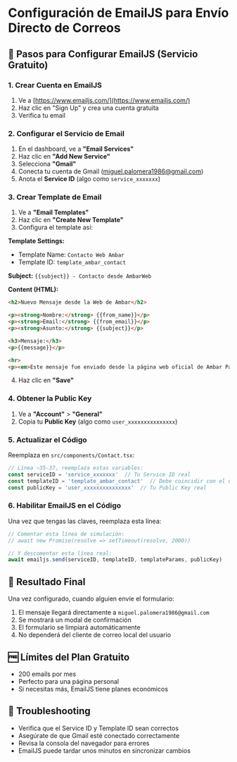 # Configuración de EmailJS para Envío Directo de Correos

## 🚀 Pasos para Configurar EmailJS (Servicio Gratuito)

### 1. Crear Cuenta en EmailJS
1. Ve a [https://www.emailjs.com/](https://www.emailjs.com/)
2. Haz clic en "Sign Up" y crea una cuenta gratuita
3. Verifica tu email

### 2. Configurar el Servicio de Email
1. En el dashboard, ve a **"Email Services"**
2. Haz clic en **"Add New Service"**
3. Selecciona **"Gmail"**
4. Conecta tu cuenta de Gmail (miguel.palomera1986@gmail.com)
5. Anota el **Service ID** (algo como `service_xxxxxxx`)

### 3. Crear Template de Email
1. Ve a **"Email Templates"**
2. Haz clic en **"Create New Template"**
3. Configura el template así:

**Template Settings:**
- Template Name: `Contacto Web Ambar`
- Template ID: `template_ambar_contact`

**Subject:** `{{subject}} - Contacto desde AmbarWeb`

**Content (HTML):**
```html
<h2>Nuevo Mensaje desde la Web de Ambar</h2>

<p><strong>Nombre:</strong> {{from_name}}</p>
<p><strong>Email:</strong> {{from_email}}</p>
<p><strong>Asunto:</strong> {{subject}}</p>

<h3>Mensaje:</h3>
<p>{{message}}</p>

<hr>
<p><em>Este mensaje fue enviado desde la página web oficial de Ambar Pachuca.</em></p>
```

4. Haz clic en **"Save"**

### 4. Obtener la Public Key
1. Ve a **"Account"** > **"General"**
2. Copia tu **Public Key** (algo como `user_xxxxxxxxxxxxxxx`)

### 5. Actualizar el Código
Reemplaza en `src/components/Contact.tsx`:

```typescript
// Línea ~35-37, reemplaza estas variables:
const serviceID = 'service_xxxxxxx'  // Tu Service ID real
const templateID = 'template_ambar_contact'  // Debe coincidir con el que creaste
const publicKey = 'user_xxxxxxxxxxxxxxx'  // Tu Public Key real
```

### 6. Habilitar EmailJS en el Código
Una vez que tengas las claves, reemplaza esta línea:

```typescript
// Comentar esta línea de simulación:
// await new Promise(resolve => setTimeout(resolve, 2000))

// Y descomentar esta línea real:
await emailjs.send(serviceID, templateID, templateParams, publicKey)
```

## 📧 Resultado Final
Una vez configurado, cuando alguien envíe el formulario:
1. El mensaje llegará directamente a `miguel.palomera1986@gmail.com`
2. Se mostrará un modal de confirmación
3. El formulario se limpiará automáticamente
4. No dependerá del cliente de correo local del usuario

## 🆓 Límites del Plan Gratuito
- 200 emails por mes
- Perfecto para una página personal
- Si necesitas más, EmailJS tiene planes económicos

## 🔧 Troubleshooting
- Verifica que el Service ID y Template ID sean correctos
- Asegúrate de que Gmail esté conectado correctamente
- Revisa la consola del navegador para errores
- EmailJS puede tardar unos minutos en sincronizar cambios
